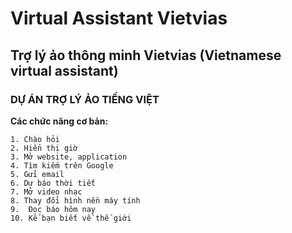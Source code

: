 # Virtual Assistant Vietvias
## Trợ lý ảo thông minh **Vietvias** (Vietnamese virtual assistant)

### DỰ ÁN TRỢ LÝ ẢO TIẾNG VIỆT

**Các chức năng cơ bản:**

    1. Chào hỏi
    2. Hiển thị giờ
    3. Mở website, application
    4. Tìm kiếm trên Google
    5. Gửi email
    6. Dự báo thời tiết
    7. Mở video nhạc
    8. Thay đổi hình nền máy tính
    9.  Đọc báo hôm nay
    10. Kể bạn biết về thế giới


